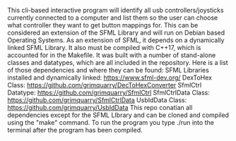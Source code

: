 This cli-based interactive program will identify all usb controllers/joysticks currently connected to a computer and list them
so the user can choose what controller they want to get button mappings for.  This can be considered an extension of the
SFML Library and will run on Debian based Operating Systems.  As an extension of SFML, it depends on a dynamically linked
SFML Library.  It also must be compiled with C++17, which is accounted for in the Makefile.  It was built with a number
of stand-alone classes and datatypes, which are all included in the repository.  Here is a list of those dependencies
and where they can be found:
SFML Libraries installed and dynamically linked: https://www.sfml-dev.org/
DexToHex Class: https://github.com/grimquarry/DecToHexConverter
SfmlCtrl Datatype: https://github.com/grimquarry/SfmlCtrl 
SfmlCtrlData Class: https://github.com/grimquarry/SfmlCtrlData 
UsbIdData Class: https://github.com/grimquarry/UsbIdData
This repo conatian all dependencies except for the SFML LIbrary and can be cloned and compiled using the "make" command.
To run the program you type ./run into the terminal after the program has been compiled.  


